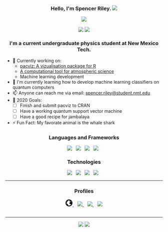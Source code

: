 <h3 align="center">Hello, I'm Spencer Riley. <img src="https://media.giphy.com/media/hvRJCLFzcasrR4ia7z/giphy.gif" width="25px"> </h3>

<p align="center">
<img src="https://camo.githubusercontent.com/60adda605cc83467371ce37987bfc6fd8ac38498/68747470733a2f2f70726f6e6f756e2e63796f752f782f793f7375626a6563743d4865266f626a6563743d48696d266865696768743d3230">
</p>

<p align="center">
<img src="https://img.shields.io/github/followers/PharaohCola13?style=for-the-badge" />
<img src="https://img.shields.io/badge/LGBTQ+-Welcome-blue.svg?longCache=true&style=popout-square&amp;logo=data%3Aimage%2Fpng%3Bbase64%2CiVBORw0KGgoAAAANSUhEUgAAACAAAAAgCAMAAABEpIrGAAAC%2BlBMVEVHREREREBEREBLSkZIRD9JR0pEREBEREBEREBEREFHQz%2B7urq6urq6urq6urq4uLkbMJjwbAZbN8ZTHaf1iAKjxha4uLiysrG8vLtKhl27u7tHHJuwxhO3t7fEDw%2B4uLgxJZn8mQC6urrXrgW6urrWDgoZNp8kU8sdY91SHKdrMr4gXdi3t7a2FRJllzOwFRWzsrTIJBCJxCf2oAFKH6f4pABRNrq7u7tTHKi8vLwlRsTrTwjEDw7BQRU4N7fTFgrGLxDRDAzypgHWDApmK73DrAdsUZbHHxBLIKQwfsHVNgzwtADILA%2Bbo7%2BKlnG4HxVRN8FzOMa2ERF1N83UEwvgQgokQ72goJ91N8zpXgk%2FI4QiV9DPNw2aqAu9tqXivwVWnH8QTLEkbJgfa53rqgMRYLZRHKfKwwxzN8qzExMcbea3sAnWCgrUCws3HYtGHZnlVwh%2BoxDxvQP%2BjAD9fwGIxSYPXrpAf2nfSQpQmIpfKbInKY7okAV2nhONfrtfIni1ExPXtGibpJygqLJ1N87AIBGxRnh0tEYxdoMLXsF%2FAAB0OM3JsoexsbGovX59pRD1tAApO7h2mRVnk9PEfHx%2FvTpSWrpiareAwDXylgNKhl3pVgndUw6au1jytACQzBsqOLfWCwt2OM4ccOq8vLxUHar%2FwgD%2FhQC3ExMcLpntVgoMX8H0tAB6pRG2trVzOcYeL5TODg7kVQzqrgNTHqQebeD0ugT0gQR3nxRwN8uLxB2wFhYsObAPXbkebuG7u7v9wQH1ggP9hAH2vAPsVwk6FIMMX8DzswF3oBSMxh0cLpgOXrsrObEqOLZ6pBGxFhVBIqVmOMjRNQ71dwNNN706OrjjwwYSUrkoedH%2FtgDxkAQTSK4%2BgH3gRgv%2BpAAuLaC9GxHfKwmoqQs9iKxboXkvIYvQwAusrKz4%2BPjGxw6MphNuq03sjykbYNFdLLLks0JHP7Kfn597vECJYMSUxRo4feLRLy%2FPz897pRFztk6ax0P1twPLU1P%2BgwDDmBgjAAAAAXRSTlMAQObYZgAAAUBJREFUeNq9jztLw2AUhr%2FdUfsjuliHiqKTFBdFUDdHJ2cH%2F4OC4k%2FI1eTLrW1qesFLG4KtKCil4mAFwdHRRSfBk5PLWQIRQd%2FhIfA8JCfsB%2FvM8WqVsYrkSjA3u3gPlRQj8xUfkvug63o7%2BHqVljKLdoAewTkvlTY5P%2Bc8DaqgZlu%2B5j%2BNAx0VgoKepmngI7w0zMXRaGXryjTTYOIQVGunUHjzIQJjNhBUqGcCLIZtj0M%2FdXpt0xGR2rvByAZlI%2BgIoas0FVgIobOMfnXXOaZvoIpx7zhOJwIFzQVRFC%2FuQnSV6djvW3QEqgTW5cCyEAfpj66J6zUZBngUnxO%2FXadvyOhjGIZRv0VQUJM3kmdZRo%2BgIxit3%2Fe88nBY9k5g9ApGK6JCzGcFuEmvGEkKcjYzl1eofx%2Bw3j8ccZR%2FxK%2F2DTLb%2BvC4nfApAAAAAElFTkSuQmCC&amp;colorB=0770a5&amp;colorA=7908a5" height="28">
</p>

<h3 align="center">I'm a current undergraduate physics student at New Mexico Tech.</h3>

- 🔭 Currently working on:
  - [pacviz: A vizualisation package for R](https://pharaohcola13.github.io/pacviz/book/index.html)
  - [A computational tool for atmospheric science](https://physicsgoddess1972.github.io/Precipitable-Water-Model/)
  - Machine learning development
- 🌱 I'm currently learning how to develop machine learning classifiers on quantum computers
- 📫 Anyone can reach me via email: spencer.riley@student.nmt.edu
- 🥅 2020 Goals:
  - [ ] Finish and submit pacviz to CRAN
  - [ ] Have a working quantum support vector machine
  - [ ] Have a good recipe for jambalaya
- ⚡ Fun Fact: My favorate animal is the whale shark

<div align="center">
  <h3>Languages and Frameworks</h3>
  <img src="https://img.shields.io/badge/python%20-%2314354C.svg?&style=for-the-badge&logo=python&logoColor=white"/>&nbsp;&nbsp;
  <img src="https://img.shields.io/badge/r-%23276DC3.svg?&style=for-the-badge&logo=r&logoColor=white"/>&nbsp;&nbsp;
  <img src="https://img.shields.io/badge/latex%20-%23008080.svg?&style=for-the-badge&logo=latex&logoColor=white"/>&nbsp;&nbsp;
  <img src="https://img.shields.io/badge/flask%20-%23000.svg?&style=for-the-badge&logo=flask&logoColor=white"/>&nbsp;&nbsp;
</div>

<div align="center">
  <h3>Technologies</h3>
  <img src="https://img.shields.io/badge/raspberry%20pi%20-%23C51A4A.svg?&style=for-the-badge&logo=raspberry-pi&logoColor=white"/>&nbsp;&nbsp;
  <img src="https://img.shields.io/badge/arduino%20-%23009790.svg?&style=for-the-badge&logo=arduino&logoColor=white"/>&nbsp;&nbsp;
  <img src="https://img.shields.io/badge/linux%20-%23FCC624.svg?&style=for-the-badge&logo=linux&logoColor=black"/>&nbsp;&nbsp;
  <img src="https://img.shields.io/badge/google%20cloud%20-%234285F4.svg?&style=for-the-badge&logo=google-cloud&logoColor=white"/>&nbsp;&nbsp;

</div>

---

<div align="center">
  <h3>Profiles</h3>
  <a href="https://pharaohcola13.github.io">
    <img width="22" src="https://raw.githubusercontent.com/iconic/open-iconic/master/svg/globe.svg" />
  </a>&nbsp;&nbsp;
  <a href="https://twitter.com/PharaohCola13">
    <img width="22" src="https://cdn.jsdelivr.net/npm/simple-icons@v3/icons/twitter.svg" />
  </a>&nbsp;&nbsp;
  <a href="https://www.researchgate.net/profile/Spencer_Riley2">
    <img width="22" src="https://cdn.jsdelivr.net/npm/simple-icons@v3/icons/researchgate.svg" />
  </a>&nbsp;&nbsp;
  <a href="https://orcid.org/0000-0001-7949-9163">
    <img width="22" src="https://cdn.jsdelivr.net/npm/simple-icons@v3/icons/orcid.svg" />
  </a>
</div>

<br />

---
<div align="center">
  <img height='130px' src="https://github-readme-stats.pharaohcola13.vercel.app/api?username=pharaohcola13&hide_title=true&show_icons=true&include_all_commits=true&line_height=21&bg_color=0,EC6C6C,FFD479,FFFC79,73FA79&theme=graywhite" />
  <img  height='130px' src="https://github-readme-stats.pharaohcola13.vercel.app/api/top-langs/?username=pharaohcola13&hide_title=true&layout=compact&bg_color=0,73FA79,73FDFF,D783FF&theme=graywhite" />
</div>
